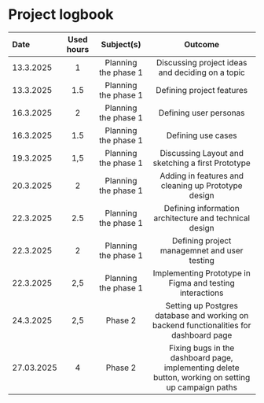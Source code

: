 # Project logbook

| Date  | Used hours | Subject(s) |  Outcome |
| :---  |     :---:      |     :---:      |     :---:      |
| 13.3.2025 | 1 | Planning the phase 1  | Discussing project ideas and deciding on a topic  |
| 13.3.2025 | 1.5 | Planning the phase 1  | Defining project features |
| 16.3.2025 | 2 | Planning the phase 1  | Defining user personas |
| 16.3.2025 | 1.5 | Planning the phase 1  | Defining use cases |
| 19.3.2025 | 1,5 | Planning the phase 1  | Discussing Layout and sketching a first Prototype |
| 20.3.2025 | 2 | Planning the phase 1  | Adding in features and cleaning up Prototype design |
| 22.3.2025 | 2.5 | Planning the phase 1  | Defining information architecture and technical design |
| 22.3.2025 | 2 | Planning the phase 1  | Defining project managemnet and user testing |
| 22.3.2025 | 2,5 | Planning the phase 1  | Implementing Prototype in Figma and testing interactions |
| 24.3.2025 | 2,5 | Phase 2  | Setting up Postgres database and working on backend functionalities for dashboard page |
| 27.03.2025 | 4 | Phase 2 | Fixing bugs in the dashboard page, implementing delete button, working on setting up campaign paths |


